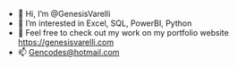 - 👋 Hi, I’m @GenesisVarelli
- 👀 I’m interested in Excel, SQL, PowerBI, Python
- 💼 Feel free to check out my work on my portfolio website <a>https://genesisvarelli.com</a>
- 📫 Gencodes@hotmail.com

<!---
GenesisVarelli/GenesisVarelli is a ✨ special ✨ repository because its `README.md` (this file) appears on your GitHub profile.
You can click the Preview link to take a look at your changes.
--->
